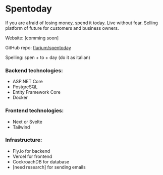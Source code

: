 # Spentoday

If you are afraid of losing money, spend it today. Live without fear.
Selling platform of future for customers and business owners.

Website: [comming soon]

GitHub repo: [flurium/spentoday](https://github.com/flurium/spentoday)

Spelling: spen + to + day (do it as italian)

### Backend technologies:

- ASP.NET Core
- PostgreSQL
- Entity Framework Core
- Docker

### Frontend technologies:

- Next or Svelte
- Tailwind

### Infrastructure:

- Fly.io for backend
- Vercel for frontend
- CockroachDB for database
- [need research] for sending emails
